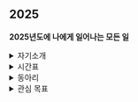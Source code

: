 ## 2025

**2025년도에 나에게 일어나는 모든 일**
<details>
  <summary>자기소개</summary>
   # 이름 : 김영광<br>
  # 학교 : 국민대학교<br>
  # 학과 : 소프트웨어학부<br>
  # 학번 : 20243033 (2학년)<br>
  백준 계정 : https://solved.ac/profile/rladudrhkd9563
</details>

<details>
  <summary>시간표</summary>
  <img src="1학기_시간표.jpg" alt="시간표" width="500" /> <br>

  #전공 <br>
  - 자료구조 (Data Structure) <br>
  - C++ 프로그래밍 (C++ Programming) <br>
  - 데이터베이스 (DataBase) <br>
  - 수치해석 (Numerical Analysis) <br>
  - 머신러닝기초 (Machine Learning Basic) <br>
  #비전공 <br>
  - 자기주도스포츠 (핵심교양 : 창의) <br>
  
</details>

<details>
  <summary>동아리 </summary>
  # CCC (Campus Crusade for Christ) <br>
  - *예배 환영부* <br>
  
    활동(activity)  
  - 순모임 <br>
  - 채플 <br>
<br>
  #KPSC (Kookmin Problem Solving Club) <br>
  - *KPSC 운영부 차장* <br>
  
    활동(activity) 
  - gold challenge <br>
  - 체스 AI 강화학습 특강 (KPSC&AIM) <br>
  - 국민대학교X중앙대학교 연합 프로그래밍 대회 (예정) <br>
  - 국숭전 개최 (예정) <br>
  <br>
  #KRAFT(예정) <br>
  
</details>
<details>
  <summary>관심 목표</summary> <br>
  
  1. 자격증 <br>
  - 디지털포렌식 2급 자격증 <br>
  - 운전면허 1종 <br>
  - 네트워크 관리사 2급 <br>
  - SQLD 자격증 <br>
  - 정보처리기능사 <br>
  
  2. 가고 싶은 직종 <br>
  - 현대 Security Engineering <br>
  - 모의해킹 & 해커 <br>
  
